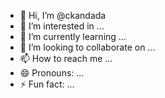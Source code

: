 - 👋 Hi, I’m @ckandada
- 👀 I’m interested in ...
- 🌱 I’m currently learning ...
- 💞️ I’m looking to collaborate on ...
- 📫 How to reach me ...
- 😄 Pronouns: ...
- ⚡ Fun fact: ...

<!---
ckandada/ckandada is a ✨ special ✨ repository because its `README.md` (this file) appears on your GitHub profile.
You can click the Preview link to take a look at your changes.
--->
